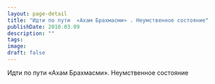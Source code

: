 ```yaml
---
layout: page-detail
title: "Идти по пути  «Ахам Брахмасми» . Неумственное состояние"
publishDate: 2010.03.09
description: ""
tags:
image:
draft: false
---
```


 Идти по пути «Ахам Брахмасми». Неумственное состояние 

  

